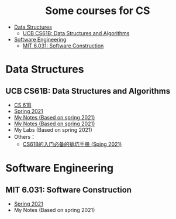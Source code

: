 <div align="center">
    <h1>Some courses for CS</h1>
</div>

<!-- TOC -->

- [Data Structures](#data-structures)
    - [UCB CS61B: Data Structures and Algorithms](#ucb-cs61b-data-structures-and-algorithms)
- [Software Engineering](#software-engineering)
    - [MIT 6.031: Software Construction](#mit-6031-software-construction)

<!-- /TOC -->


# Data Structures
## UCB CS61B: Data Structures and Algorithms

- <a href="https://inst.eecs.berkeley.edu/~cs61b/" target="_blank">CS 61B</a><br>
- <a href="https://inst.eecs.berkeley.edu/~cs61b/sp21/" target="_blank">Spring 2021</a><br>
- <a href="{% post_url tech/courses/cs61b/notes %}"> My Notes (Based on spring 2021)</a><br>
- <a href=" /_posts/tech/courses/cs61b/notes.html">My Notes (Based on spring 2021)</a>
- My Labs (Based on spring 2021)<br>
- Others：<br>
    - <a href="https://zhuanlan.zhihu.com/p/444814803" target="_blank">CS61B的入门必备的排坑手册
(Sping 2021)</a><br>

# Software Engineering
## MIT 6.031: Software Construction

- <a href="https://web.mit.edu/6.031/www/sp21/" target="_blank">Spring 2021</a><br>
- My Notes (Based on spring 2021)<br>




